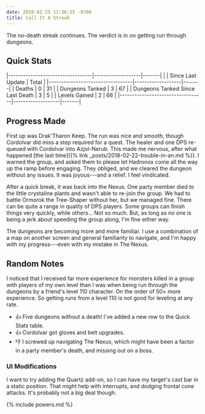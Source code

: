 ```yaml
---
date: 2018-02-25 11:36:55 -0700
title: Call It A Streak
---
```

The no-death streak continues. The verdict is in on getting run through dungeons.

## Quick Stats

|----------------------------------|-------------------|-------|
|                                  | Since Last Update | Total |
|----------------------------------|-------------------|-------|
| Deaths                           | 0                 | 31    |
| Dungeons Tanked                  | 3                 | 67    |
| Dungeons Tanked Since Last Death | 3                 | 5     |
| Levels Gained                    | 2                 | 66    |
|----------------------------------|-------------------|-------|

## Progress Made

First up was Drak'Tharon Keep. The run was nice and smooth, though Cordolvar did miss a step required for a quest. The healer and one DPS re-queued with Cordolvar into Azjol-Nerub. This made me nervous, after what happened [the last time]({% link _posts/2018-02-22-trouble-in-an.md %}). I warned the group, and asked them to please let Hadronox come all the way up the ramp before engaging. They obliged, and we cleared the dungeon without any issues. It was joyous---and a relief. I feel vindicated.

After a quick break, it was back into the Nexus. One party member died to the little crystaline plants and wasn't able to re-join the group. We had to battle Ormorok the Tree-Shaper without her, but we managed fine. There can be quite a range in quality of DPS players. Some groups can finish things very quickly, while others... Not so much. But, as long as no one is being a jerk about speeding the group along, I'm fine either way.

The dungeons are becoming more and more familiar. I use a combination of a map on another screen and general familiarity to navigate, and I'm happy with my progress---even with my mistake in The Nexus.

## Random Notes

I noticed that I received far more experience for monsters killed in a group with players of my own level than I was when being run through the dungeons by a friend's level 110 character. On the order of 50&times; more experience. So getting runs from a level 110 is not good for leveling at any rate.

* &#x1f44d; Five dungeons without a death! I've added a new row to the Quick Stats table.
* &#x1f44d; Cordolvar got gloves and belt upgrades.
* &#x1f44e; I screwed up navigating The Nexus, which might have been a factor in a party member's death, and missing out on a boss.

### UI Modifications

I want to try adding the Quartz add-on, so I can have my target's cast bar in a static position. That might help with interrupts, and dodging frontal cone attacks. It's probably not a big deal though.

{% include powers.md %}
